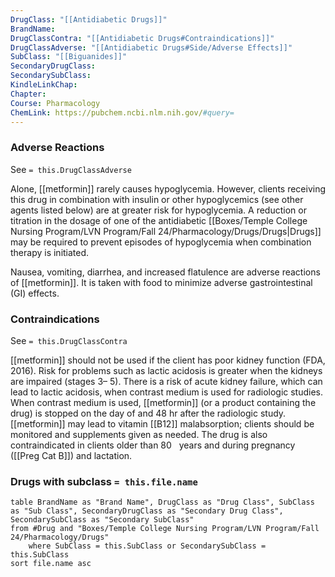```yaml
---
DrugClass: "[[Antidiabetic Drugs]]"
BrandName: 
DrugClassContra: "[[Antidiabetic Drugs#Contraindications]]"
DrugClassAdverse: "[[Antidiabetic Drugs#Side/Adverse Effects]]"
SubClass: "[[Biguanides]]"
SecondaryDrugClass: 
SecondarySubClass: 
KindleLinkChap: 
Chapter: 
Course: Pharmacology
ChemLink: https://pubchem.ncbi.nlm.nih.gov/#query=
---
```

### Adverse Reactions 
See `= this.DrugClassAdverse`

Alone, [[metformin]] rarely causes hypoglycemia. However, clients receiving this drug in combination with insulin or other hypoglycemics (see other agents listed below) are at greater risk for hypoglycemia. A reduction or titration in the dosage of one of the antidiabetic [[Boxes/Temple College Nursing Program/LVN Program/Fall 24/Pharmacology/Drugs/Drugs|Drugs]] may be required to prevent episodes of hypoglycemia when combination therapy is initiated. 

Nausea, vomiting, diarrhea, and increased flatulence are adverse reactions of [[metformin]]. It is taken with food to minimize adverse gastrointestinal (GI) effects.

### Contraindications
See `= this.DrugClassContra`

[[metformin]] should not be used if the client has poor kidney function (FDA, 2016). Risk for problems such as lactic acidosis is greater when the kidneys are impaired (stages 3– 5). There is a risk of acute kidney failure, which can lead to lactic acidosis, when contrast medium is used for radiologic studies. When contrast medium is used, [[metformin]] (or a product containing the drug) is stopped on the day of and 48 hr after the radiologic study. [[metformin]] may lead to vitamin [[B12]] malabsorption; clients should be monitored and supplements given as needed. The drug is also contraindicated in clients older than 80   years and during pregnancy ([[Preg Cat B]]) and lactation.

### Drugs with subclass `= this.file.name`
```dataview
table BrandName as "Brand Name", DrugClass as "Drug Class", SubClass as "Sub Class", SecondaryDrugClass as "Secondary Drug Class", SecondarySubClass as "Secondary SubClass"
from #Drug and "Boxes/Temple College Nursing Program/LVN Program/Fall 24/Pharmacology/Drugs" 
	where SubClass = this.SubClass or SecondarySubClass = this.SubClass
sort file.name asc
```

